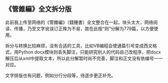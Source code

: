 ## 《管錐編》全文拆分版


此前我上传至网络的《管錐編》（錢鍾書）全文整合在一起，块头太大，网络阅读、传播，乃至文字讹误订正殊为不易，故在此按“则”分解为779篇，以方便使用。

拆分与转换比较麻烦，没有合适的工具，比如VB编程会使通篇引号变成西文格式，用Python docx模块则丢失脚注，只能研究别人的代码自己改程序，把docx解压后从xml中提取文本，所以此分解暂时尚不完善，脚注和正文没有依编号一一对应。

文字排版也有问题，例如分行分段等，待逐步更正补充。
